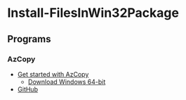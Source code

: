 # Install-FilesInWin32Package


## Programs

### AzCopy

* [Get started with AzCopy](https://docs.microsoft.com/en-us/azure/storage/common/storage-use-azcopy-v10)
	* [Download Windows 64-bit](https://aka.ms/downloadazcopy-v10-windows)
* [GitHub](https://github.com/Azure/azure-storage-azcopy)